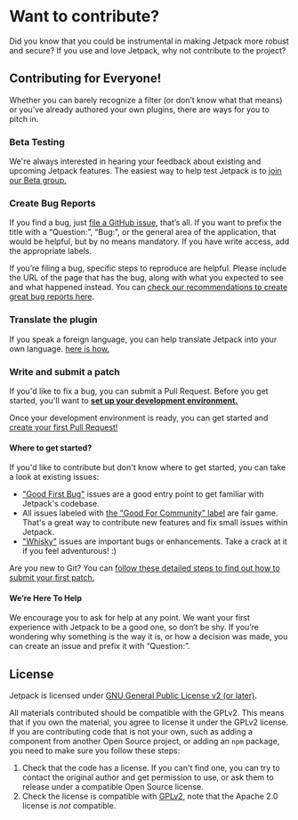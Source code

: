 # Want to contribute?

Did you know that you could be instrumental in making Jetpack more robust and secure? If you use and love Jetpack, why not contribute to the project?

## Contributing for Everyone!

Whether you can barely recognize a filter (or don’t know what that means) or you’ve already authored your own plugins, there are ways for you to pitch in.

### Beta Testing

We're always interested in hearing your feedback about existing and upcoming Jetpack features. The easiest way to help test Jetpack is to [join our Beta group.](/docs/testing/beta-testing.md)

### Create Bug Reports

If you find a bug, just [file a GitHub issue](https://github.com/Automattic/jetpack/issues/), that’s all. If you want to prefix the title with a “Question:”, “Bug:”, or the general area of the application, that would be helpful, but by no means mandatory. If you have write access, add the appropriate labels.

If you’re filing a bug, specific steps to reproduce are helpful. Please include the URL of the page that has the bug, along with what you expected to see and what happened instead. You can [check our recommendations to create great bug reports here](/docs/guides/report-bugs.md).

### Translate the plugin

If you speak a foreign language, you can help translate Jetpack into your own language. [here is how.](/docs/translations.md)

### Write and submit a patch

If you'd like to fix a bug, you can submit a Pull Request. Before you get started, you'll want to **[set up your development environment.](/docs/development-environment.md)**

Once your development environment is ready, you can get started and [create your first Pull Request!](/docs/pull-request.md)

#### Where to get started?

If you'd like to contribute but don't know where to get started, you can take a look at existing issues:

- ["Good First Bug"](https://github.com/Automattic/jetpack/labels/%5BType%5D%20Good%20First%20Bug) issues are a good entry point to get familiar with Jetpack's codebase.
- All issues labeled with [the "Good For Community" label](https://github.com/Automattic/Jetpack/issues?q=is%3Aopen+is%3Aissue+label%3A%22%5BType%5D+Good+For+Community%22) are fair game. That's a great way to contribute new features and fix small issues within Jetpack.
- ["Whisky"](https://github.com/Automattic/jetpack/labels/Whisky%20Ticket) issues are important bugs or enhancements. Take a crack at it if you feel adventurous! :)

Are you new to Git? You can [follow these detailed steps to find out how to submit your first patch.](/docs/guides/submit-patch.md)

#### We’re Here To Help

We encourage you to ask for help at any point. We want your first experience with Jetpack to be a good one, so don’t be shy. If you’re wondering why something is the way it is, or how a decision was made, you can create an issue and prefix it with “Question:”.

## License

Jetpack is licensed under [GNU General Public License v2 (or later)](/LICENSE.md).

All materials contributed should be compatible with the GPLv2. This means that if you own the material, you agree to license it under the GPLv2 license. If you are contributing code that is not your own, such as adding a component from another Open Source project, or adding an `npm` package, you need to make sure you follow these steps:

1. Check that the code has a license. If you can't find one, you can try to contact the original author and get permission to use, or ask them to release under a compatible Open Source license.
2. Check the license is compatible with [GPLv2](http://www.gnu.org/licenses/license-list.en.html#GPLCompatibleLicenses), note that the Apache 2.0 license is *not* compatible.
